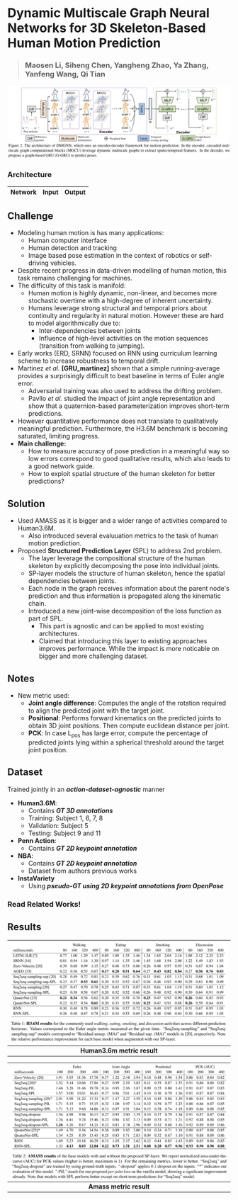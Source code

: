 # Dynamic Multiscale Graph Neural Networks for 3D Skeleton-Based Human Motion Prediction
> ### Maosen Li, Siheng Chen, Yangheng Zhao, Ya Zhang, Yanfeng Wang, Qi Tian

![models](/assets/dmgnn_models.png)



### Architecture

| Network | Input | Output |
| :---: | :---: | :---: |



## Challenge

- Modeling human motion is has many applications:
    - Human computer interface
    - Human detection and tracking
    - Image based pose estimation in the context of robotics or self-driving vehicles.
- Despite recent progress in data-driven modelling of human motion, this task remains challenging for machines.
- The difficulty of this task is manifold:
    - Human motion is highly dynamic, non-linear, and becomes more stochastic overtime with a high-degree of inherent uncertainty.
    - Humans leverage strong structural and temporal priors about continuity and regularity in natural motion. However these are hard to model algorithmically due to:
        - Inter-dependencies between joints
        - Influence of high-level activities on the motion sequences (transition from walking to jumping). 
- Early works (ERD, SRNN) focused on RNN using curriculum learning scheme to increase robustness to temporal drift. 
- Martinez _et al._ __[GRU_martinez]__ shown that a simple running-average provides a surprisingly  difficult to beat baseline in terms of Euler angle error. 
    - Adversarial training was also used to address the drifting problem.
    - Pavllo _et al._ studied the impact of joint angle representation and show that a quaternion-based parameterization improves short-term predictions.
- However quantitative performance does not translate to qualitatively meaningful prediction. Furthermore, the H3.6M benchmark is becoming saturated, limiting progress.
- __Main challenge:__ 
    - How to measure accuracy of pose prediction in a meaningful way so low errors correspond to good qualitative results, which also leads to a good network guide.
    - How to exploit spatial structure of the human skeleton for better predictions?



## Solution

- Used AMASS as it is bigger and a wider range of activities compared to Human3.6M. 
    - Also introduced several evaluuation metrics to the task of human motion prediction.
- Proposed __Structured Prediction Layer__ (SPL) to address 2nd problem.
    - The layer leverage the compositional structure of the human skeleton by explicitly decomposing the pose into individual joints.
    - SP-layer models the structure of human skeleton, hence the spatial dependencies between joints.
    - Each node in the graph receives information about the parent node's prediction and thus information is propagated along the kinematic chain. 
    - Introduced a new joint-wise decomposition of the loss function as part of SPL.
        - This part is agnostic and can be applied to most existing architectures.
        - Claimed that introducing this layer to existing approaches improves performance. While the impact is more noticable on bigger and more challenging dataset.



## Notes

- New metric used:  
    - __Joint angle difference__: Computes the angle of the rotation required to align the predicted joint with the target joint.
    - __Positional__: Performs forward kinematics on the predicted joints to obtain 3D joint positions. Then compute euclidean distance per joint.
    - __PCK__: In case L<sub>pos</sub> has large error, compute the percentage of predicted joints lying within a spherical threshold around the target joint position.



## Dataset 

Trained jointly in an _**action-dataset-agnostic**_ manner
- **Human3.6M**: 
    - Contains _**GT 3D annotations**_
    - Training: Subject 1, 6, 7, 8 
    - Validation: Subject 5
    - Testing: Subject 9 and 11
- **Penn Action**: 
    - Contains _**GT 2D keypoint annotation**_
- **NBA**: 
    - Contains _**GT 2D keypoint annotation**_
    - Dataset from authors previous works
- **InstaVariety**
    - Using _**pseudo-GT using 2D keypoint annotations from OpenPose**_



### Read Related Works!



## Results

|![Metric1](/assets/spl_metric_h36m.png) | 
| :--: | 
| __Human3.6m metric result__ |


| ![Metric2](/assets/spl_metric_amass.png) | 
| :--: | 
| __Amass metric result__ |
